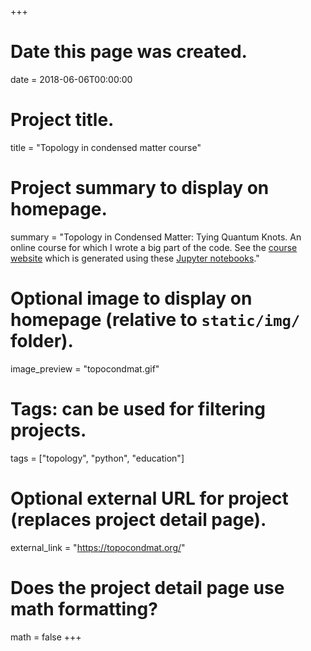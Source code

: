 +++
# Date this page was created.
date = 2018-06-06T00:00:00

# Project title.
title = "Topology in condensed matter course"

# Project summary to display on homepage.
summary = "Topology in Condensed Matter: Tying Quantum Knots. An online course for which I wrote a big part of the code. See the [course website](https://topocondmat.org/) which is generated using these [Jupyter notebooks](https://github.com/topocm/topocm_content)."

# Optional image to display on homepage (relative to `static/img/` folder).
image_preview = "topocondmat.gif"

# Tags: can be used for filtering projects.
tags = ["topology", "python", "education"]

# Optional external URL for project (replaces project detail page).
external_link = "https://topocondmat.org/"

# Does the project detail page use math formatting?
math = false
+++
